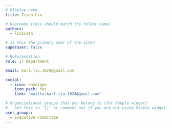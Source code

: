 ```yaml
---
# Display name
title: Zisen Liu

# Username (this should match the folder name)
authors:
  - liuzisen

# Is this the primary user of the site?
superuser: false

# Role/position
role: IT Department

email: karl.liu.1024@gmail.com

social:
  - icon: envelope
    icon_pack: fas
    link: 'mailto:karl.liu.1024@gmail.com'

# Organizational groups that you belong to (for People widget)
#   Set this to `[]` or comment out if you are not using People widget.
user_groups:
  - Executive Committee
---
```

